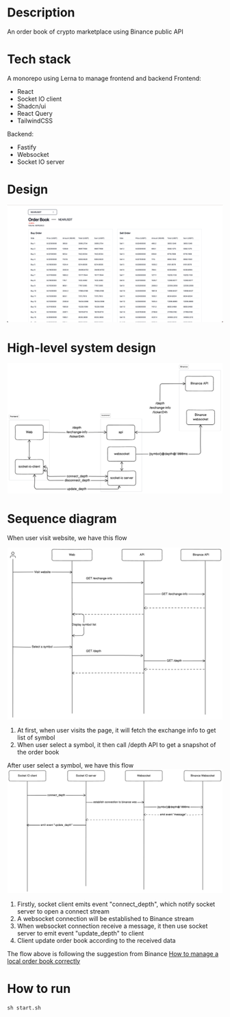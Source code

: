 # Description
An order book of crypto marketplace using Binance public API

# Tech stack
A monorepo using Lerna to manage frontend and backend
Frontend:
  - React
  - Socket IO client
  - Shadcn/ui
  - React Query
  - TailwindCSS

Backend:
  - Fastify
  - Websocket
  - Socket IO server

# Design
![web](./images/Screenshot%202024-05-26%20at%2020.23.19.png)

# High-level system design
![system design](./images/diagram-export-5-26-2024-8_13_27-PM.png)

# Sequence diagram

When user visit website, we have this flow

![flow-1](./images/diagram-export-5-26-2024-8_45_13-PM.png)

1. At first, when user visits the page, it will fetch the exchange info to get list of symbol
2. When user select a symbol, it then call /depth API to get a snapshot of the order book

After user select a symbol, we have this flow
![flow-2](./images/diagram-export-5-26-2024-8_45_20-PM.png)

1. Firstly, socket client emits event "connect_depth", which notify socket server to open a connect stream
2. A websocket connection will be established to Binance stream
3. When websocket connection receive a message, it then use socket server to emit event "update_depth" to client
4. Client update order book according to the received data

The flow above is following the suggestion from Binance [How to manage a local order book correctly](https://binance-docs.github.io/apidocs/spot/en/#diff-depth-stream)

# How to run
`sh start.sh`


